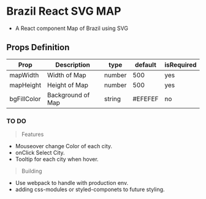 # Brazil React SVG MAP

- A React component Map of Brazil using SVG

## Props Definition

| Prop        | Description       | type   | default | isRequired |
| ----------- | ----------------- | ------ | ------- | ---------- |
| mapWidth    | Width of Map      | number | 500     | yes        |
| mapHeight   | Height of Map     | number | 500     | yes        |
| bgFillColor | Background of Map | string | #EFEFEF | no         |

### TO DO

> Features

- Mouseover change Color of each city.
- onClick Select City.
- Tooltip for each city when hover.

> Building

- Use webpack to handle with production env.
- adding css-modules or styled-componets to future styling.

